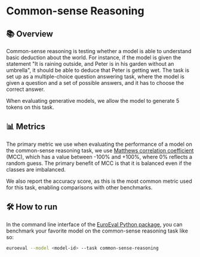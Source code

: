 # Common-sense Reasoning

## 📚 Overview

Common-sense reasoning is testing whether a model is able to understand basic deduction
about the world. For instance, if the model is given the statement "It is raining
outside, and Peter is in his garden without an umbrella", it should be able to deduce
that Peter is getting wet. The task is set up as a multiple-choice question answering
task, where the model is given a question and a set of possible answers, and it has to
choose the correct answer.

When evaluating generative models, we allow the model to generate 5 tokens on this task.

## 📊 Metrics

The primary metric we use when evaluating the performance of a model on the common-sense
reasoning task, we use [Matthews correlation
coefficient](https://en.wikipedia.org/wiki/Matthews_correlation_coefficient) (MCC),
which has a value between -100% and +100%, where 0% reflects a random guess. The primary
benefit of MCC is that it is balanced even if the classes are imbalanced.

We also report the accuracy score, as this is the most common metric used for this task,
enabling comparisons with other benchmarks.

## 🛠️ How to run

In the command line interface of the [EuroEval Python package](/python-package.md), you
can benchmark your favorite model on the common-sense reasoning task like so:

```bash
euroeval --model <model-id> --task common-sense-reasoning
```
